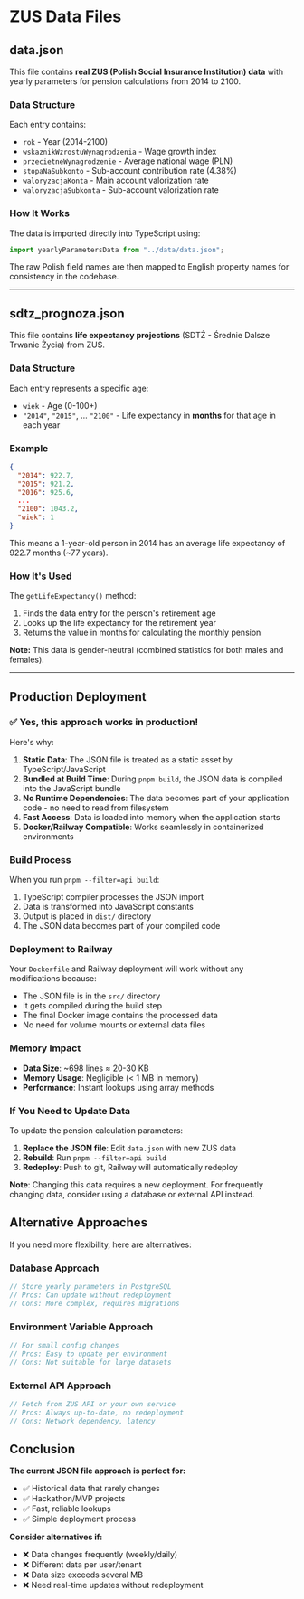 # ZUS Data Files

## data.json

This file contains **real ZUS (Polish Social Insurance Institution) data** with yearly parameters for pension calculations from 2014 to 2100.

### Data Structure

Each entry contains:

- `rok` - Year (2014-2100)
- `wskaznikWzrostuWynagrodzenia` - Wage growth index
- `przecietneWynagrodzenie` - Average national wage (PLN)
- `stopaNaSubkonto` - Sub-account contribution rate (4.38%)
- `waloryzacjaKonta` - Main account valorization rate
- `waloryzacjaSubkonta` - Sub-account valorization rate

### How It Works

The data is imported directly into TypeScript using:

```typescript
import yearlyParametersData from "../data/data.json";
```

The raw Polish field names are then mapped to English property names for consistency in the codebase.

---

## sdtz_prognoza.json

This file contains **life expectancy projections** (SDTŻ - Średnie Dalsze Trwanie Życia) from ZUS.

### Data Structure

Each entry represents a specific age:

- `wiek` - Age (0-100+)
- `"2014"`, `"2015"`, ... `"2100"` - Life expectancy in **months** for that age in each year

### Example

```json
{
  "2014": 922.7,
  "2015": 921.2,
  "2016": 925.6,
  ...
  "2100": 1043.2,
  "wiek": 1
}
```

This means a 1-year-old person in 2014 has an average life expectancy of 922.7 months (~77 years).

### How It's Used

The `getLifeExpectancy()` method:

1. Finds the data entry for the person's retirement age
2. Looks up the life expectancy for the retirement year
3. Returns the value in months for calculating the monthly pension

**Note:** This data is gender-neutral (combined statistics for both males and females).

---

## Production Deployment

### ✅ Yes, this approach works in production!

Here's why:

1. **Static Data**: The JSON file is treated as a static asset by TypeScript/JavaScript
2. **Bundled at Build Time**: During `pnpm build`, the JSON data is compiled into the JavaScript bundle
3. **No Runtime Dependencies**: The data becomes part of your application code - no need to read from filesystem
4. **Fast Access**: Data is loaded into memory when the application starts
5. **Docker/Railway Compatible**: Works seamlessly in containerized environments

### Build Process

When you run `pnpm --filter=api build`:

1. TypeScript compiler processes the JSON import
2. Data is transformed into JavaScript constants
3. Output is placed in `dist/` directory
4. The JSON data becomes part of your compiled code

### Deployment to Railway

Your `Dockerfile` and Railway deployment will work without any modifications because:

- The JSON file is in the `src/` directory
- It gets compiled during the build step
- The final Docker image contains the processed data
- No need for volume mounts or external data files

### Memory Impact

- **Data Size**: ~698 lines ≈ 20-30 KB
- **Memory Usage**: Negligible (< 1 MB in memory)
- **Performance**: Instant lookups using array methods

### If You Need to Update Data

To update the pension calculation parameters:

1. **Replace the JSON file**: Edit `data.json` with new ZUS data
2. **Rebuild**: Run `pnpm --filter=api build`
3. **Redeploy**: Push to git, Railway will automatically redeploy

**Note**: Changing this data requires a new deployment. For frequently changing data, consider using a database or external API instead.

## Alternative Approaches

If you need more flexibility, here are alternatives:

### Database Approach

```typescript
// Store yearly parameters in PostgreSQL
// Pros: Can update without redeployment
// Cons: More complex, requires migrations
```

### Environment Variable Approach

```typescript
// For small config changes
// Pros: Easy to update per environment
// Cons: Not suitable for large datasets
```

### External API Approach

```typescript
// Fetch from ZUS API or your own service
// Pros: Always up-to-date, no redeployment
// Cons: Network dependency, latency
```

## Conclusion

**The current JSON file approach is perfect for:**

- ✅ Historical data that rarely changes
- ✅ Hackathon/MVP projects
- ✅ Fast, reliable lookups
- ✅ Simple deployment process

**Consider alternatives if:**

- ❌ Data changes frequently (weekly/daily)
- ❌ Different data per user/tenant
- ❌ Data size exceeds several MB
- ❌ Need real-time updates without redeployment
